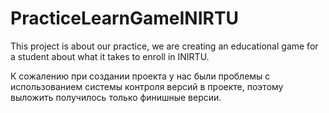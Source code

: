 # PracticeLearnGameINIRTU
This project is about our practice, we are creating an educational game for a student about what it takes to enroll in INIRTU.

К сожалению при создании проекта у нас были проблемы с использованием системы контроля версий в проекте, поэтому выложить получилось только финишные версии.

